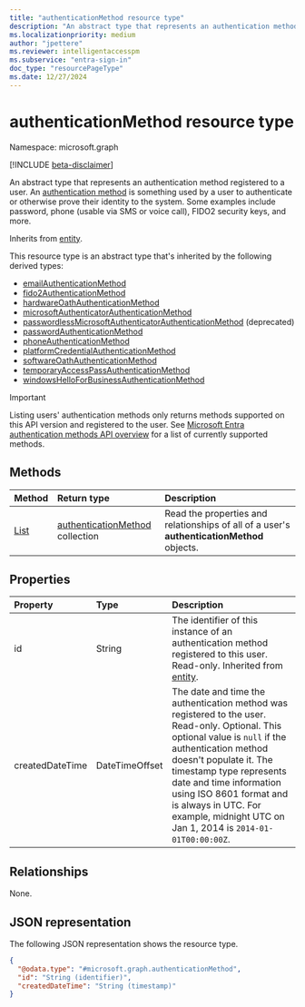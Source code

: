 ```yaml
---
title: "authenticationMethod resource type"
description: "An abstract type that represents an authentication method registered to a user."
ms.localizationpriority: medium
author: "jpettere"
ms.reviewer: intelligentaccesspm
ms.subservice: "entra-sign-in"
doc_type: "resourcePageType"
ms.date: 12/27/2024
---
```


# authenticationMethod resource type

Namespace: microsoft.graph

[!INCLUDE [beta-disclaimer](../../includes/beta-disclaimer.md)]

An abstract type that represents an authentication method registered to a user. An [authentication method](/azure/active-directory/authentication/concept-authentication-methods) is something used by a user to authenticate or otherwise prove their identity to the system. Some examples include password, phone (usable via SMS or voice call), FIDO2 security keys, and more.

Inherits from [entity](../resources/entity.md).

This resource type is an abstract type that's inherited by the following derived types:

+ [emailAuthenticationMethod](emailauthenticationmethod.md)
+ [fido2AuthenticationMethod](fido2authenticationmethod.md)
+ [hardwareOathAuthenticationMethod](hardwareOathAuthenticationMethod.md)
+ [microsoftAuthenticatorAuthenticationMethod](microsoftauthenticatorauthenticationmethod.md)
+ [passwordlessMicrosoftAuthenticatorAuthenticationMethod](passwordlessmicrosoftauthenticatorauthenticationmethod.md) (deprecated)    
+ [passwordAuthenticationMethod](passwordauthenticationmethod.md)
+ [phoneAuthenticationMethod](phoneauthenticationmethod.md)
+ [platformCredentialAuthenticationMethod](platformcredentialauthenticationmethod.md)
+ [softwareOathAuthenticationMethod](softwareoathauthenticationmethod.md)
+ [temporaryAccessPassAuthenticationMethod](temporaryaccesspassauthenticationmethod.md)
+ [windowsHelloForBusinessAuthenticationMethod](windowshelloforbusinessauthenticationmethod.md)

> [!IMPORTANT]
> Listing users' authentication methods only returns methods supported on this API version and registered to the user. See [Microsoft Entra authentication methods API overview](authenticationmethods-overview.md) for a list of currently supported methods.

## Methods

| Method       | Return type | Description |
|:-------------|:------------|:------------|
| [List](../api/authentication-list-methods.md) | [authenticationMethod](authenticationmethod.md) collection | Read the properties and relationships of all of a user's **authenticationMethod** objects. |

## Properties

| Property     | Type        | Description |
|:-------------|:------------|:------------|
|id|String| The identifier of this instance of an authentication method registered to this user. Read-only. Inherited from [entity](../resources/entity.md). |
|createdDateTime|DateTimeOffset| The date and time the authentication method was registered to the user. Read-only. Optional. This optional value is `null` if the authentication method doesn't populate it. The timestamp type represents date and time information using ISO 8601 format and is always in UTC. For example, midnight UTC on Jan 1, 2014 is `2014-01-01T00:00:00Z`.|

## Relationships

None.

## JSON representation

The following JSON representation shows the resource type.

<!-- {
  "blockType": "resource",
  "optionalProperties": [

  ],
  "@odata.type": "microsoft.graph.authenticationMethod",
  "keyProperty": "id"
}-->

```json
{
  "@odata.type": "#microsoft.graph.authenticationMethod",
  "id": "String (identifier)",
  "createdDateTime": "String (timestamp)"
}
```

<!-- uuid: 16cd6b66-4b1a-43a1-adaf-3a886856ed98
2019-02-04 14:57:30 UTC -->
<!-- {
  "type": "#page.annotation",
  "description": "authenticationMethod resource",
  "keywords": "",
  "section": "documentation",
  "tocPath": ""
}-->
